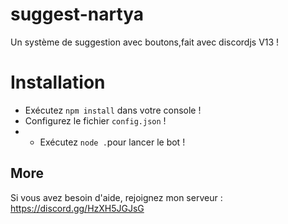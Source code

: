 # suggest-nartya
Un système de suggestion avec boutons,fait avec discordjs V13 !


# Installation
- Exécutez `npm install` dans votre console !
- Configurez le fichier `config.json` !
- - Exécutez `node .`pour lancer le bot !

## More
Si vous avez besoin d'aide, rejoignez mon serveur : https://discord.gg/HzXH5JGJsG
